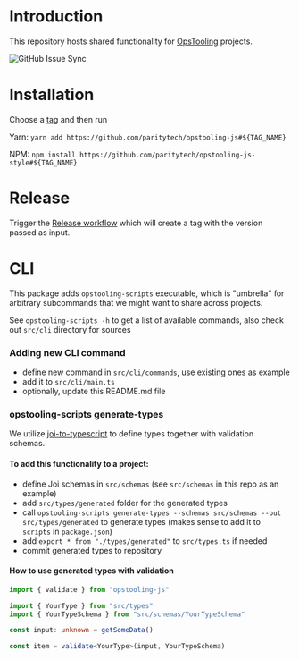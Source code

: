 # Introduction

This repository hosts shared functionality for
[OpsTooling](https://github.com/orgs/paritytech/teams/opstooling) projects.

![GitHub Issue Sync](https://github.com/paritytech/opstooling-js/actions/workflows/github-issue-sync.yml/badge.svg)

# Installation

Choose a [tag](https://github.com/paritytech/opstooling-js/tags) and then run

Yarn: `yarn add https://github.com/paritytech/opstooling-js#${TAG_NAME}`

NPM: `npm install https://github.com/paritytech/opstooling-js-style#${TAG_NAME}`

# Release

Trigger the [Release workflow](https://github.com/paritytech/opstooling-js/actions/workflows/release.yml)
which will create a tag with the version passed as input.

# CLI

This package adds `opstooling-scripts` executable, which is "umbrella" for arbitrary subcommands that we might want to share across projects.  

See `opstooling-scripts -h` to get a list of available commands, also check out `src/cli` directory for sources

### Adding new CLI command
* define new command in `src/cli/commands`, use existing ones as example
* add it to `src/cli/main.ts`
* optionally, update this README.md file

### opstooling-scripts generate-types
We utilize [joi-to-typescript](https://www.npmjs.com/package/joi-to-typescript) to define types together with validation schemas.  

#### To add this functionality to a project:
* define Joi schemas in `src/schemas` (see `src/schemas` in this repo as an example)
* add `src/types/generated` folder for the generated types
* call `opstooling-scripts generate-types --schemas src/schemas --out src/types/generated` to generate types (makes sense to add it to `scripts` in `package.json`)
* add `export * from "./types/generated"` to `src/types.ts` if needed
* commit generated types to repository

#### How to use generated types with validation
```ts
import { validate } from "opstooling-js"

import { YourType } from "src/types"
import { YourTypeSchema } from "src/schemas/YourTypeSchema"

const input: unknown = getSomeData()

const item = validate<YourType>(input, YourTypeSchema)
```
